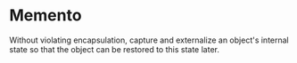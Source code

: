 # Memento

Without violating encapsulation, capture and externalize an object's internal state so that the object can be restored to this state later.
